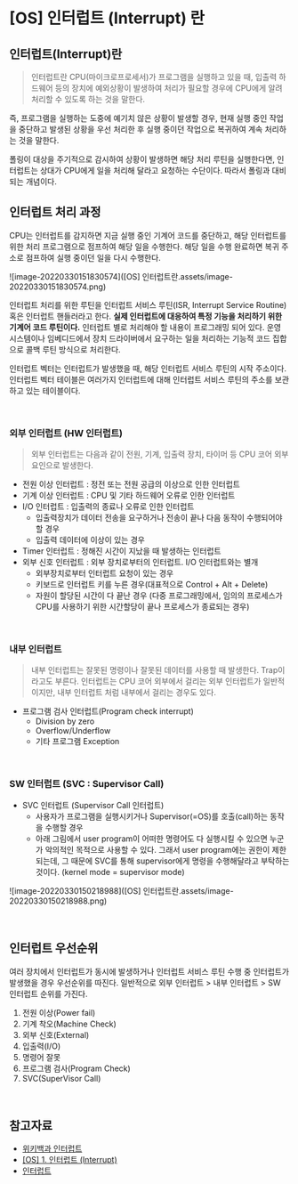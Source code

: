# [OS] 인터럽트 (Interrupt) 란

## 인터럽트(Interrupt)란

> 인터럽트란 CPU(마이크로프로세서)가 프로그램을 실행하고 있을 때, 입출력 하드웨어 등의 장치에 예외상황이 발생하여 처리가 필요할 경우에 CPU에게 알려 처리할 수 있도록 하는 것을 말한다.



즉, 프로그램을 실행하는 도중에 예기치 않은 상황이 발생할 경우, 현재 실행 중인 작업을 중단하고 발생된 상황을 우선 처리한 후 실행 중이던 작업으로 복귀하여 계속 처리하는 것을 말한다.

폴링이 대상을 주기적으로 감시하여 상황이 발생하면 해당 처리 루틴을 실행한다면, 인터럽트는 상대가 CPU에게 일을 처리해 달라고 요청하는 수단이다. 따라서 폴링과 대비되는 개념이다.



## 인터럽트 처리 과정

CPU는 인터럽트를 감지하면 지금 실행 중인 기계어 코드를 중단하고, 해당 인터럽트를 위한 처리 프로그램으로 점프하여 해당 일을 수행한다. 해당 일을 수행 완료하면 복귀 주소로 점프하여 실행 중이던 일을 다시 수행한다.

![image-20220330151830574]([OS] 인터럽트란.assets/image-20220330151830574.png)

인터럽트 처리를 위한 루틴을 인터럽트 서비스 루틴(ISR, Interrupt Service Routine) 혹은 인터럽트 핸들러라고 한다. **실제 인터럽트에 대응하여 특정 기능을 처리하기 위한 기계어 코드 루틴이다.** 인터럽트 별로 처리해야 할 내용이 프로그래밍 되어 있다. 운영 시스템이나 임베디드에서 장치 드라이버에서 요구하는 일을 처리하는 기능적 코드 집합으로 콜백 루틴 방식으로 처리한다.

인터럽트 벡터는 인터럽트가 발생했을 때, 해당 인터럽트 서비스 루틴의 시작 주소이다. 인터럽트 벡터 테이블은 여러가지 인터럽트에 대해 인터럽트 서비스 루틴의 주소를 보관하고 있는 테이블이다.

<br/>

### 외부 인터럽트 (HW 인터럽트)

> 외부 인터럽트는 다음과 같이 전원, 기계, 입출력 장치, 타이머 등 CPU 코어 외부 요인으로 발생한다.

- 전원 이상 인터럽트 : 정전 또는 전원 공급의 이상으로 인한 인터럽트
- 기계 이상 인터럽트 : CPU 및 기타 하드웨어 오류로 인한 인터럽트
- I/O 인터럽트 : 입출력의 종료나 오류로 인한 인터럽트
  - 입출력장치가 데이터 전송을 요구하거나 전송이 끝나 다음 동작이 수행되어야 할 경우
  - 입출력 데이터에 이상이 있는 경우
- Timer 인터럽트 : 정해진 시간이 지났을 때 발생하는 인터럽트
- 외부 신호 인터럽트 : 외부 장치로부터의 인터럽트. I/O 인터럽트와는 별개
  - 외부장치로부터 인터럽트 요청이 있는 경우
  - 키보드로 인터럽트 키를 누른 경우(대표적으로 Control + Alt + Delete)
  - 자원이 할당된 시간이 다 끝난 경우 (다중 프로그래밍에서, 임의의 프로세스가 CPU를 사용하기 위한 시간할당이 끝나 프로세스가 종료되는 경우)

<br/>

### 내부 인터럽트

> 내부 인터럽트는 잘못된 명령이나 잘못된 데이터를 사용할 때 발생한다. Trap이라고도 부른다. 인터럽트는  CPU 코어 외부에서 걸리는 외부 인터럽트가 일반적이지만, 내부 인터럽트 처럼 내부에서 걸리는 경우도 있다.

- 프로그램 검사 인터럽트(Program check interrupt)
  - Division by zero
  - Overflow/Underflow
  - 기타 프로그램 Exception

<br/>

### SW 인터럽트 (SVC : Supervisor Call)

- SVC 인터럽트 (Supervisor Call 인터럽트)
  - 사용자가 프로그램을 실행시키거나 Supervisor(=OS)를 호출(call)하는 동작을 수행할 경우
  - 아래 그림에서 user program이 어떠한 명령어도 다 실행시킬 수 있으면 누군가 악의적인 목적으로 사용할 수 있다. 그래서 user program에는 권한이 제한되는데, 그 때문에 SVC를 통해 supervisor에게 명령을 수행해달라고 부탁하는 것이다. (kernel mode = supervisor mode)

![image-20220330150218988]([OS] 인터럽트란.assets/image-20220330150218988.png)

<br/>

## 인터럽트 우선순위

여러 장치에서 인터럽트가 동시에 발생하거나 인터럽트 서비스 루틴 수행 중 인터럽트가 발생했을 경우 우선순위를 따진다. 일반적으로 외부 인터럽트 > 내부 인터럽트 > SW 인터럽트 순위를 가진다.

1. 전원 이상(Power fail)
2. 기계 착오(Machine Check)
3. 외부 신호(External)
4. 입출력(I/O)
5. 명령어 잘못
6. 프로그램 검사(Program Check)
7. SVC(SuperVisor Call)

<br/>

## 참고자료

- [위키백과 인터럽트](https://ko.wikipedia.org/wiki/%EC%9D%B8%ED%84%B0%EB%9F%BD%ED%8A%B8)
- [[OS] 1. 인터럽트 (Interrupt)](https://hibee.tistory.com/264)
- [인터럽트](https://itwiki.kr/w/%EC%9D%B8%ED%84%B0%EB%9F%BD%ED%8A%B8)
